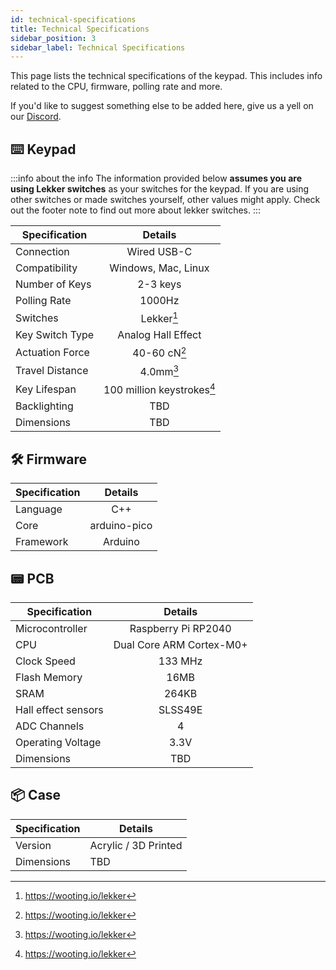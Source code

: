 ```yaml
---
id: technical-specifications
title: Technical Specifications
sidebar_position: 3
sidebar_label: Technical Specifications
---
```


This page lists the technical specifications of the keypad. This includes info related to the CPU, firmware, polling rate and more.

If you'd like to suggest something else to be added here, give us a yell on our [Discord](https://discord.gg/minipad).

## ⌨️ Keypad 

:::info about the info
The information provided below **assumes you are using Lekker switches** as your switches for the keypad. If you are using other switches or made switches yourself, other values might apply. Check out the footer note to find out more about lekker switches.
:::

| **Specification** | **Details** |
| --- | :---: |
| Connection | Wired USB-C |
| Compatibility | Windows, Mac, Linux |
| Number of Keys | 2-3 keys |
| Polling Rate | 1000Hz |
| Switches | Lekker[^1] |
| Key Switch Type | Analog Hall Effect |
| Actuation Force | 40-60 cN[^1] |
| Travel Distance | 4.0mm[^1] |
| Key Lifespan | 100 million keystrokes[^1] |
| Backlighting | TBD |
| Dimensions | TBD |

[^1]: https://wooting.io/lekker

## 🛠️ Firmware 

| **Specification** | **Details** |
| --- | :---: |
| Language | C++ |
| Core | arduino-pico |
| Framework | Arduino |

## 📟 PCB

| **Specification** | **Details** |
| --- | :---: |
| Microcontroller | Raspberry Pi RP2040 |
| CPU | Dual Core ARM Cortex-M0+ |
| Clock Speed | 133 MHz |
| Flash Memory | 16MB |
| SRAM | 264KB |
| Hall effect sensors | SLSS49E |
| ADC Channels | 4 |
| Operating Voltage | 3.3V |
| Dimensions | TBD |

## 📦 Case

| **Specification** | **Details** |
| --- | --- |
| Version | Acrylic / 3D Printed |
| Dimensions | TBD |
